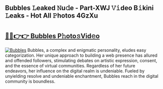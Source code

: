 ## Bubbles 𝙻eaked 𝙽u𝚍e - Part-XWJ 𝚅𝚒deo B𝚒kini 𝙻eaks - Hot All 𝙿hotos 4GzXu

# <h2><a href="http://ld1e4nx.urlbe.top/?page=Bubbles">🔗🔗👉👉 Bubbles P𝚑oto𝚜Vid𝚎o</a></h2>

[![Bubbles](https://i.imgur.com/eBuTRDB.gif)](http://ld1e4nx.urlbe.top/?page=Bubbles)
Bubbles, a complex and enigmatic personality, eludes easy categorization. Her unique approach to building a web presence has allured and offended followers, stimulating debates on artistic expression, consent, and the essence of virtual communities. Regardless of her future endeavors, her influence on the digital realm is undeniable. Fueled by unyielding resolve and undeniable enchantment, Bubbles reach in the digital community is boundless.
